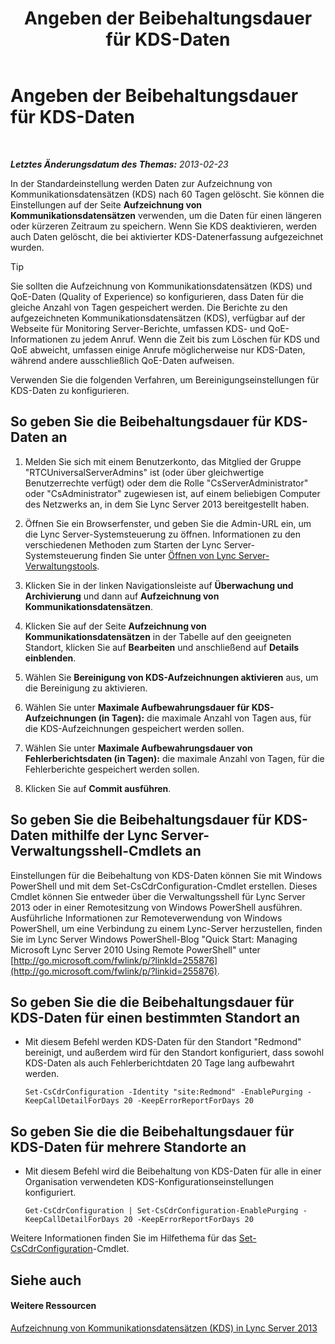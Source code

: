 ﻿---
title: Angeben der Beibehaltungsdauer für KDS-Daten
TOCTitle: Angeben der Beibehaltungsdauer für KDS-Daten
ms:assetid: c0fd6056-87bc-4136-902a-f1b37cd3a1ca
ms:mtpsurl: https://technet.microsoft.com/de-de/library/Gg182581(v=OCS.15)
ms:contentKeyID: 49295291
ms.date: 05/19/2016
mtps_version: v=OCS.15
ms.translationtype: HT
---

# Angeben der Beibehaltungsdauer für KDS-Daten

 

_**Letztes Änderungsdatum des Themas:** 2013-02-23_

In der Standardeinstellung werden Daten zur Aufzeichnung von Kommunikationsdatensätzen (KDS) nach 60 Tagen gelöscht. Sie können die Einstellungen auf der Seite **Aufzeichnung von Kommunikationsdatensätzen** verwenden, um die Daten für einen längeren oder kürzeren Zeitraum zu speichern. Wenn Sie KDS deaktivieren, werden auch Daten gelöscht, die bei aktivierter KDS-Datenerfassung aufgezeichnet wurden.


> [!TIP]
> Sie sollten die Aufzeichnung von Kommunikationsdatensätzen (KDS) und QoE-Daten (Quality of Experience) so konfigurieren, dass Daten für die gleiche Anzahl von Tagen gespeichert werden. Die Berichte zu den aufgezeichneten Kommunikationsdatensätzen (KDS), verfügbar auf der Webseite für Monitoring Server-Berichte, umfassen KDS- und QoE-Informationen zu jedem Anruf. Wenn die Zeit bis zum Löschen für KDS und QoE abweicht, umfassen einige Anrufe möglicherweise nur KDS-Daten, während andere ausschließlich QoE-Daten aufweisen.



Verwenden Sie die folgenden Verfahren, um Bereinigungseinstellungen für KDS-Daten zu konfigurieren.

## So geben Sie die Beibehaltungsdauer für KDS-Daten an

1.  Melden Sie sich mit einem Benutzerkonto, das Mitglied der Gruppe "RTCUniversalServerAdmins" ist (oder über gleichwertige Benutzerrechte verfügt) oder dem die Rolle "CsServerAdministrator" oder "CsAdministrator" zugewiesen ist, auf einem beliebigen Computer des Netzwerks an, in dem Sie Lync Server 2013 bereitgestellt haben.

2.  Öffnen Sie ein Browserfenster, und geben Sie die Admin-URL ein, um die Lync Server-Systemsteuerung zu öffnen. Informationen zu den verschiedenen Methoden zum Starten der Lync Server-Systemsteuerung finden Sie unter [Öffnen von Lync Server-Verwaltungstools](lync-server-2013-open-lync-server-administrative-tools.md).

3.  Klicken Sie in der linken Navigationsleiste auf **Überwachung und Archivierung** und dann auf **Aufzeichnung von Kommunikationsdatensätzen**.

4.  Klicken Sie auf der Seite **Aufzeichnung von Kommunikationsdatensätzen** in der Tabelle auf den geeigneten Standort, klicken Sie auf **Bearbeiten** und anschließend auf **Details einblenden**.

5.  Wählen Sie **Bereinigung von KDS-Aufzeichnungen aktivieren** aus, um die Bereinigung zu aktivieren.

6.  Wählen Sie unter **Maximale Aufbewahrungsdauer für KDS-Aufzeichnungen (in Tagen):** die maximale Anzahl von Tagen aus, für die KDS-Aufzeichnungen gespeichert werden sollen.

7.  Wählen Sie unter **Maximale Aufbewahrungsdauer von Fehlerberichtsdaten (in Tagen):** die maximale Anzahl von Tagen, für die Fehlerberichte gespeichert werden sollen.

8.  Klicken Sie auf **Commit ausführen**.

## So geben Sie die Beibehaltungsdauer für KDS-Daten mithilfe der Lync Server-Verwaltungsshell-Cmdlets an

Einstellungen für die Beibehaltung von KDS-Daten können Sie mit Windows PowerShell und mit dem Set-CsCdrConfiguration-Cmdlet erstellen. Dieses Cmdlet können Sie entweder über die Verwaltungsshell für Lync Server 2013 oder in einer Remotesitzung von Windows PowerShell ausführen. Ausführliche Informationen zur Remoteverwendung von Windows PowerShell, um eine Verbindung zu einem Lync-Server herzustellen, finden Sie im Lync Server Windows PowerShell-Blog "Quick Start: Managing Microsoft Lync Server 2010 Using Remote PowerShell" unter [http://go.microsoft.com/fwlink/p/?linkId=255876](http://go.microsoft.com/fwlink/p/?linkid=255876).

## So geben Sie die die Beibehaltungsdauer für KDS-Daten für einen bestimmten Standort an

  - Mit diesem Befehl werden KDS-Daten für den Standort "Redmond" bereinigt, und außerdem wird für den Standort konfiguriert, dass sowohl KDS-Daten als auch Fehlerberichtdaten 20 Tage lang aufbewahrt werden.
    
        Set-CsCdrConfiguration -Identity "site:Redmond" -EnablePurging -KeepCallDetailForDays 20 -KeepErrorReportForDays 20

## So geben Sie die die Beibehaltungsdauer für KDS-Daten für mehrere Standorte an

  - Mit diesem Befehl wird die Beibehaltung von KDS-Daten für alle in einer Organisation verwendeten KDS-Konfigurationseinstellungen konfiguriert.
    
        Get-CsCdrConfiguration | Set-CsCdrConfiguration-EnablePurging -KeepCallDetailForDays 20 -KeepErrorReportForDays 20

Weitere Informationen finden Sie im Hilfethema für das [Set-CsCdrConfiguration](set-cscdrconfiguration.md)-Cmdlet.

## Siehe auch

#### Weitere Ressourcen

[Aufzeichnung von Kommunikationsdatensätzen (KDS) in Lync Server 2013](lync-server-2013-call-detail-recording-cdr.md)

